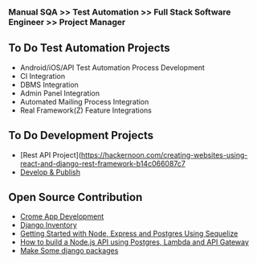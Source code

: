 ### Manual SQA >> Test Automation >> Full Stack Software Engineer >> Project Manager

## To Do Test Automation Projects

* Android/iOS/API Test Automation Process Development
* CI Integration 
* DBMS Integration 
* Admin Panel Integration
* Automated Mailing Process Integration
* Real Framework(Z) Feature Integrations

## To Do Development Projects

* [Rest API Project](https://hackernoon.com/creating-websites-using-react-and-django-rest-framework-b14c066087c7
* [Develop & Publish](https://www.heroku.com/free)

## Open Source Contribution

* [Crome App Development](https://developer.chrome.com/extensions/getstarted)
* [Django Inventory](https://gitlab.com/asifurrouf/django-inventory)
* [Getting Started with Node, Express and Postgres Using Sequelize](https://scotch.io/tutorials/getting-started-with-node-express-and-postgres-using-sequelize)
* [How to build a Node.js API using Postgres, Lambda and API Gateway](https://medium.com/dailyjs/how-to-build-a-node-js-api-using-postgres-lambda-and-api-gateway-3211a4570cea)
* [Make Some django packages](https://djangopackages.org/)

